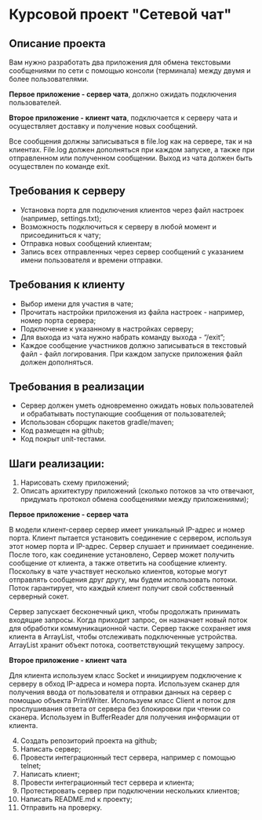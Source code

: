 # Курсовой проект "Сетевой чат"

## Описание проекта

Вам нужно разработать два приложения для обмена текстовыми сообщениями по сети с помощью консоли (терминала) между двумя и более пользователями. 

**Первое приложение - сервер чата**, должно ожидать подключения пользователей.

**Второе приложение - клиент чата**, подключается к серверу чата и осуществляет доставку и получение новых сообщений.

Все сообщения должны записываться в file.log как на сервере, так и на клиентах. File.log должен дополняться при каждом запуске, а также при отправленном или полученном сообщении. Выход из чата должен быть осуществлен по команде exit.

## Требования к серверу

- Установка порта для подключения клиентов через файл настроек (например, settings.txt);
- Возможность подключиться к серверу в любой момент и присоединиться к чату;
- Отправка новых сообщений клиентам;
- Запись всех отправленных через сервер сообщений с указанием имени пользователя и времени отправки.

## Требования к клиенту

- Выбор имени для участия в чате;
- Прочитать настройки приложения из файла настроек - например, номер порта сервера;
- Подключение к указанному в настройках серверу;
- Для выхода из чата нужно набрать команду выхода - “/exit”;
- Каждое сообщение участников должно записываться в текстовый файл - файл логирования. При каждом запуске приложения файл должен дополняться.

## Требования в реализации

- Сервер должен уметь одновременно ожидать новых пользователей и обрабатывать поступающие сообщения от пользователей;
- Использован сборщик пакетов gradle/maven;
- Код размещен на github;
- Код покрыт unit-тестами.

## Шаги реализации:

1. Нарисовать схему приложений;
2. Описать архитектуру приложений (сколько потоков за что отвечают, придумать протокол обмена сообщениями между приложениями);

**Первое приложение - сервер чата**


   В модели клиент-сервер сервер имеет уникальный IP-адрес и номер порта. Клиент пытается установить соединение с сервером,
используя этот номер порта и IP-адрес. Сервер слушает и принимает соединение. После того, как соединение установлено, 
Сервер может получить сообщение от клиента, а также ответить на сообщение клиенту.
   Поскольку в чате участвует несколько клиентов, которые могут отправлять сообщения друг другу, 
мы будем использовать потоки. Поток гарантирует, что каждый клиент получит свой собственный серверный сокет.
   
   Сервер запускает бесконечный цикл, чтобы продолжать принимать входящие запросы.
   Когда приходит запрос, он назначает новый поток для обработки коммуникационной части.
   Сервер также сохраняет имя клиента в ArrayList, чтобы отслеживать подключенные устройства. ArrayList хранит объект потока,
   соответствующий текущему запросу. 

**Второе приложение - клиент чата**

Для клиента используем класс Socket и инициируем подключение к серверу в обход IP-адреса и номера порта. 
Используем сканер для получения ввода от пользователя и отправки данных на сервер с помощью объекта PrintWriter.
Используем класс Client и поток для прослушивания ответа от сервера без блокировки при чтении со сканера. 
Используем in BufferReader для получения информации от клиента.


4. Создать репозиторий проекта на github;
5. Написать сервер;
6. Провести интеграционный тест сервера, например с помощью telnet;
7. Написать клиент;
8. Провести интеграционный тест сервера и клиента;
9. Протестировать сервер при подключении нескольких клиентов;
10. Написать README.md к проекту;
11. Отправить на проверку.
